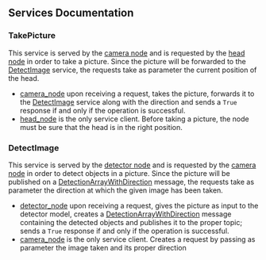 ## Services Documentation

### TakePicture

This service is served by the [camera node](../../pepper_pkg/src/camera_node/camera_node) and is requested by the [head node](../../pepper_pkg/src/head_node/head_node) in order to take a picture. Since the picture will be forwarded to the [DetectImage](README.md#DetectImage) service, the requests take as parameter the current position of the head.

* [camera_node](../../pepper_pkg/src/camera_node/camera_node) upon receiving a request, takes the picture, forwards it to the [DetectImage](README.md#DetectImage) service along with the direction and sends a `True` response if and only if the operation is successful.
* [head_node](../../pepper_pkg/src/head_node/head_node) is the only service client. Before taking a picture, the node must be sure that the head is in the right position.

### DetectImage

This service is served by the [detector node](../../pepper_pkg/src/detector_node/detector_node) and is requested by the [camera node](../../pepper_pkg/src/camera_node/camera_node) in order to detect objects in a picture. Since the picture will be published on a [DetectionArrayWithDirection](../msg/README.md#DetectionArrayWithDirection) message, the requests take as parameter the direction at which the given image has been taken.

* [detector_node](../../pepper_pkg/src/detector_node/detector_node) upon receiving a request, gives the picture as input to the detector model, creates a [DetectionArrayWithDirection](../msg/README.md#DetectionArrayWithDirection) message containing the detected objects and publishes it to the proper topic; sends a `True` response if and only if the operation is successful.
* [camera_node](../../pepper_pkg/src/camera_node/camera_node) is the only service client. Creates a request by passing as parameter the image taken and its proper direction


